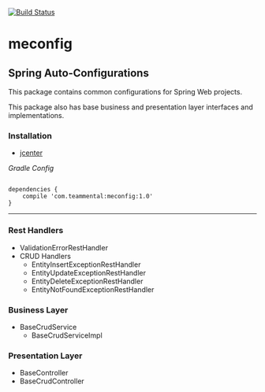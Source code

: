 [![Build Status](https://travis-ci.org/mental-party/meconfig.svg?branch=master)](https://travis-ci.org/mental-party/meconfig)

# meconfig

## Spring Auto-Configurations

This package contains common configurations for Spring Web projects.

This package also has base business and presentation layer interfaces and implementations.

### Installation

* [jcenter](https://bintray.com/mental-soft/meparty/com.teammental.meconfig)

_Gradle Config_

<code>
dependencies {
    compile 'com.teammental:meconfig:1.0'
}
</code>

<hr/>

### Rest Handlers
* ValidationErrorRestHandler
* CRUD Handlers
    - EntityInsertExceptionRestHandler
    - EntityUpdateExceptionRestHandler
    - EntityDeleteExceptionRestHandler
    - EntityNotFoundExceptionRestHandler
    
    
### Business Layer
- BaseCrudService
    - BaseCrudServiceImpl
    
### Presentation Layer
- BaseController
- BaseCrudController